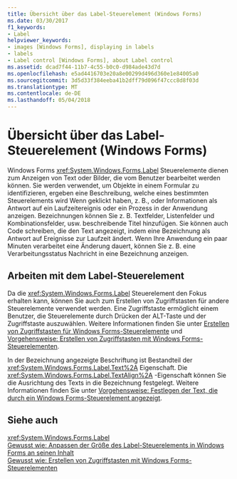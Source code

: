```yaml
---
title: Übersicht über das Label-Steuerelement (Windows Forms)
ms.date: 03/30/2017
f1_keywords:
- Label
helpviewer_keywords:
- images [Windows Forms], displaying in labels
- labels
- Label control [Windows Forms], about Label control
ms.assetid: dcad7f44-11b7-4c55-b0c0-d984ade43d7d
ms.openlocfilehash: e5ad4416703e20a8e00299d496d360e1e84005a0
ms.sourcegitcommit: 3d5d33f384eeba41b2dff79d096f47ccc8d8f03d
ms.translationtype: MT
ms.contentlocale: de-DE
ms.lasthandoff: 05/04/2018
---
```

# <a name="label-control-overview-windows-forms"></a>Übersicht über das Label-Steuerelement (Windows Forms)
Windows Forms <xref:System.Windows.Forms.Label> Steuerelemente dienen zum Anzeigen von Text oder Bilder, die vom Benutzer bearbeitet werden können. Sie werden verwendet, um Objekte in einem Formular zu identifizieren, ergeben eine Beschreibung, welche eines bestimmten Steuerelements wird Wenn geklickt haben, z. B., oder Informationen als Antwort auf ein Laufzeitereignis oder ein Prozess in der Anwendung anzeigen. Bezeichnungen können Sie z. B. Textfelder, Listenfelder und Kombinationsfelder, usw. beschreibende Titel hinzufügen. Sie können auch Code schreiben, die den Text angezeigt, indem eine Bezeichnung als Antwort auf Ereignisse zur Laufzeit ändert. Wenn Ihre Anwendung ein paar Minuten verarbeitet eine Änderung dauert, können Sie z. B. eine Verarbeitungsstatus Nachricht in eine Bezeichnung anzeigen.  
  
## <a name="working-with-the-label-control"></a>Arbeiten mit dem Label-Steuerelement  
 Da die <xref:System.Windows.Forms.Label> Steuerelement den Fokus erhalten kann, können Sie auch zum Erstellen von Zugriffstasten für andere Steuerelemente verwendet werden. Eine Zugriffstaste ermöglicht einem Benutzer, die Steuerelemente durch Drücken der ALT-Taste und der Zugriffstaste auszuwählen. Weitere Informationen finden Sie unter [Erstellen von Zugriffstasten für Windows Forms-Steuerelemente](../../../../docs/framework/winforms/controls/how-to-create-access-keys-for-windows-forms-controls.md) und [Vorgehensweise: Erstellen von Zugriffstasten mit Windows Forms-Steuerelementen](../../../../docs/framework/winforms/controls/how-to-create-access-keys-with-windows-forms-label-controls.md).  
  
 In der Bezeichnung angezeigte Beschriftung ist Bestandteil der <xref:System.Windows.Forms.Label.Text%2A> Eigenschaft. Die <xref:System.Windows.Forms.Label.TextAlign%2A> -Eigenschaft können Sie die Ausrichtung des Texts in die Bezeichnung festgelegt. Weitere Informationen finden Sie unter [Vorgehensweise: Festlegen der Text, die durch ein Windows Forms-Steuerelement angezeigt](../../../../docs/framework/winforms/controls/how-to-set-the-text-displayed-by-a-windows-forms-control.md).  
  
## <a name="see-also"></a>Siehe auch  
 <xref:System.Windows.Forms.Label>  
 [Gewusst wie: Anpassen der Größe des Label-Steuerelements in Windows Forms an seinen Inhalt](../../../../docs/framework/winforms/controls/how-to-size-a-windows-forms-label-control-to-fit-its-contents.md)  
 [Gewusst wie: Erstellen von Zugriffstasten mit Windows Forms-Steuerelementen](../../../../docs/framework/winforms/controls/how-to-create-access-keys-with-windows-forms-label-controls.md)
